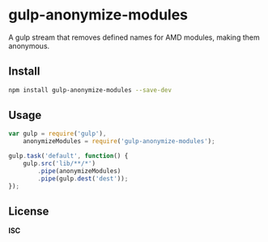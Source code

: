 # gulp-anonymize-modules

A gulp stream that removes defined names for AMD modules, making them anonymous.

## Install

```bash
npm install gulp-anonymize-modules --save-dev
```

## Usage

```js
var gulp = require('gulp'),
    anonymizeModules = require('gulp-anonymize-modules');

gulp.task('default', function() {
    gulp.src('lib/**/*')
        .pipe(anonymizeModules)
        .pipe(gulp.dest('dest'));
});
```

## License
__ISC__
